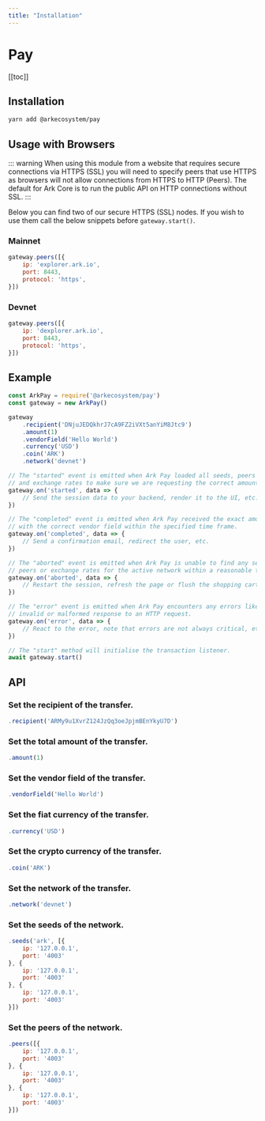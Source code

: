 ```yaml
---
title: "Installation"
---
```


# Pay

[[toc]]

## Installation

```bash
yarn add @arkecosystem/pay
```

## Usage with Browsers

::: warning
When using this module from a website that requires secure connections via HTTPS (SSL) you will need to specify peers that use HTTPS as browsers will not allow connections from HTTPS to HTTP (Peers). The default for Ark Core is to run the public API on HTTP connections without SSL.
:::

Below you can find two of our secure HTTPS (SSL) nodes. If you wish to use them call the below snippets before `gateway.start()`.

### Mainnet

```js
gateway.peers([{
    ip: 'explorer.ark.io',
    port: 8443,
    protocol: 'https',
}])
```

### Devnet

```js
gateway.peers([{
    ip: 'dexplorer.ark.io',
    port: 8443,
    protocol: 'https',
}])
```

## Example

```js
const ArkPay = require('@arkecosystem/pay')
const gateway = new ArkPay()

gateway
    .recipient('DNjuJEDQkhrJ7cA9FZ2iVXt5anYiM8Jtc9')
    .amount(1)
    .vendorField('Hello World')
    .currency('USD')
    .coin('ARK')
    .network('devnet')

// The "started" event is emitted when Ark Pay loaded all seeds, peers
// and exchange rates to make sure we are requesting the correct amount.
gateway.on('started', data => {
    // Send the session data to your backend, render it to the UI, etc.
})

// The "completed" event is emitted when Ark Pay received the exact amount
// with the correct vendor field within the specified time frame.
gateway.on('completed', data => {
    // Send a confirmation email, redirect the user, etc.
})

// The "aborted" event is emitted when Ark Pay is unable to find any seeds,
// peers or exchange rates for the active network within a reasonable time frame.
gateway.on('aborted', data => {
    // Restart the session, refresh the page or flush the shopping cart, etc.
})

// The "error" event is emitted when Ark Pay encounters any errors like an
// invalid or malformed response to an HTTP request.
gateway.on('error', data => {
    // React to the error, note that errors are not always critical, etc.
})

// The "start" method will initialise the transaction listener.
await gateway.start()
```

## API

### Set the recipient of the transfer.

```js
.recipient('ARMy9u1XvrZ124JzQq3oeJpjmBEnYkyU7D')
```

### Set the total amount of the transfer.

```js
.amount(1)
```

### Set the vendor field of the transfer.

```js
.vendorField('Hello World')
```

### Set the fiat currency of the transfer.

```js
.currency('USD')
```

### Set the crypto currency of the transfer.

```js
.coin('ARK')
```

### Set the network of the transfer.

```js
.network('devnet')
```

### Set the seeds of the network.

```js
.seeds('ark', [{
    ip: '127.0.0.1',
    port: '4003'
}, {
    ip: '127.0.0.1',
    port: '4003'
}, {
    ip: '127.0.0.1',
    port: '4003'
}])
```

### Set the peers of the network.

```js
.peers([{
    ip: '127.0.0.1',
    port: '4003'
}, {
    ip: '127.0.0.1',
    port: '4003'
}, {
    ip: '127.0.0.1',
    port: '4003'
}])
```
